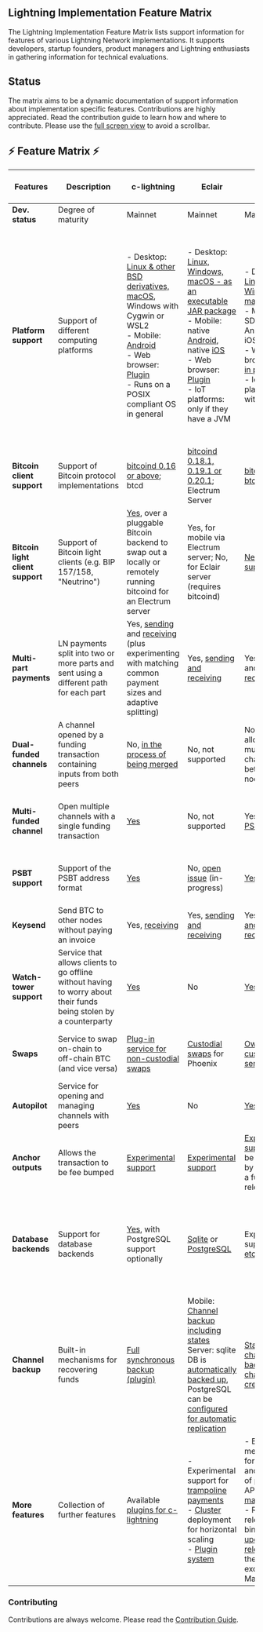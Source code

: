 ## Lightning Implementation Feature Matrix ##
The Lightning Implementation Feature Matrix lists support information for features of various Lightning Network implementations. It supports developers, startup founders, product managers and Lightning enthusiasts in gathering information for technical evaluations. 

## Status ##
The matrix aims to be a dynamic documentation of support information about implementation specific features. Contributions are highly appreciated. Read the contribution guide to learn how and where to contribute. Please use the [full screen view](https://github.com/MoritzKa/Lightning-Implementation-Features/blob/main/README.md) to avoid a scrollbar. 

## :zap: Feature Matrix :zap: ##

| Features                                    | Description                                                                            | c-lightning                                                                                                                                     | Eclair                                                                                                                                                                                                                                                                                                                                                  | lnd                                                                                                                                                  | Rust-<br/>Lightning/<br/> LDK                                                                                                                                                                                                                      | Electrum                                                                                                                                                                  | LNP Node                                                                    |
|---------------------------------------------|----------------------------------------------------------------------------------------|-------------------------------------------------------------------------------------------------------------------------------------------------|---------------------------------------------------------------------------------------------------------------------------------------------------------------------------------------------------------------------------------------------------------------------------------------------------------------------------------------------------------|------------------------------------------------------------------------------------------------------------------------------------------------------|------------------------------------------------------------------------------------------------------------------------------------------------------------------------------------------------------------------------------------------|---------------------------------------------------------------------------------------------------------------------------------------------------------------------------|-----------------------------------------------------------------------------|
| **Dev.<br/> status**                        | Degree of maturity                                                                     | Mainnet                                                                                                                                         | Mainnet                                                                                                                                                                                                                                                                                                                                                 | Mainnet                                                                                                                                              | Testnet                                                                                                                                                                                                                                  | Mainnet (beta)                                                                                                                                                            | [Testnet](https://github.com/LNP-BP/lnp-node/tree/master/doc/demo-alpha.4)  | 
| **Platform<br/> support**                   | Support of different computing platforms                                               | - Desktop: [Linux & other BSD derivatives, macOS](https://github.com/ElementsProject/lightning), Windows with Cygwin or WSL2<br/>- Mobile: [Android](https://github.com/ElementsProject/lightning/blob/master/doc/INSTALL.md#to-cross-compile-for-android)<br/>- Web browser: [Plugin](https://github.com/fiatjaf/kwh/)<br/>- Runs on a POSIX compliant OS in general  | - Desktop: [Linux, Windows, macOS - as an executable JAR package](https://github.com/ACINQ/eclair/wiki/Install)<br/>- Mobile: native [Android](https://github.com/ACINQ/eclair-mobile), native [iOS](https://github.com/acinq/eclair-kmp)<br/>- Web browser: [Plugin](https://github.com/fiatjaf/kwh/)<br/>- IoT platforms: only if they have a JVM | - Desktop: [Linux, Windows, macOS](https://dev.lightning.community/guides/installation/)<br/>- Mobile SDK for Android and iOS<br/>- Web browser: no, [in progress](https://medium.com/simplecoin/toward-a-lightning-node-in-the-browser-847ba0194697)<br/>- IoT platforms with [ARM](https://dev.lightning.community/guides/installation/) | - Desktop: [Ubuntu, Windows, macOS](https://github.com/rust-bitcoin/rust-lightning/pull/713)<br/>- Mobile: Android, iOS<br/>- Browser: Chrome with WASM<br/>- IoT/embedded platforms with malloc/free | Desktop: [Linux, Windows, macOS](https://electrum.org/#download)<br/>- Mobile: [Android](https://electrum.org/#download) |- Desktop: Linux, macOS<br/>- Windows not yet tested<br/>- Mobile: iOS; Android<br/>- Web browser: Not yet; WASM version is planned<br/>- IoT platforms: Raspberry Pi; any ARM, x64 or x86 processor |
| **Bitcoin<br/> client<br/> support**        | Support of Bitcoin protocol implementations                                            | [bitcoind 0.16 or above](https://github.com/ElementsProject/lightning); btcd                                                                    | [bitcoind 0.18.1, 0.19.1 or 0.20.1](https://github.com/ACINQ/eclair); Electrum Server                                                                                                                                                                                                                                                                   | [bitcoind; btcd](https://dev.lightning.community/overview/)                                                                                          | bitcoind, Electrum Server planned, any blockchain API                                                                                                                                                                                    | Electrum server (e.g. bitcoind)                                                                                                                                           | Bitcoin Core via Electrum Server                                            |
| **Bitcoin<br/> light client<br/> support**  | Support of Bitcoin light clients (e.g. BIP 157/158, "Neutrino")                        | [Yes](https://github.com/ElementsProject/lightning/pull/3488), over a pluggable Bitcoin backend to swap out a locally or remotely running bitcoind for an Electrum server  | Yes, for mobile via Electrum server; No, for Eclair server (requires bitcoind)                                                                                                                                                                                                                                               | [Neutrino support](https://github.com/lightninglabs/neutrino)                                                                                        | Sample BIP157 implementation planned; API supports Electrum or BIP 157 filtering                                                                                                                                                         | Electrum protocol and SPV                                                                                                                                                 | Electrum Server                                                             |
| **Multi-part<br/> payments**                | LN payments split into two or more parts and sent using a different path for each part | Yes, [sending](https://github.com/ElementsProject/lightning/pull/3809) and [receiving](https://medium.com/blockstream/released-c-lightning-0-8-0-88556f5f964e) (plus experimenting with matching common payment sizes and adaptive splitting)  | Yes, [sending and receiving](https://github.com/ACINQ/eclair/wiki/Multipart-Payments)                                                                                                                                                                    | Yes, [sending](https://github.com/lightningnetwork/lnd/pull/3967) and [receiving](https://github.com/lightningnetwork/lnd/releases/tag/v0.9.0-beta)  | Yes, [sending and receiving](https://github.com/rust-bitcoin/rust-lightning/pull/441) (routing soon)                                                                                                                                     | Implemented already, planned for release 4.1                                                                                                                              | No, not completed                                                           |
| **Dual-funded<br/> channels**               | A channel opened by a funding transaction containing inputs from both peers            | No, [in the process of being merged](https://github.com/ElementsProject/lightning/pull/4294)                                                    | No, not supported                                                                                                                                                                                                                                                                                                                                       | No, but lnd allows multiple channels between two nodes                                                                                               | No                                                                                                                                                                                                                                       | No                                                                                                                                                                        | Yes                                                                         |
| **Multi-funded<br/> channel**               | Open multiple channels with a single funding transaction                               | [Yes](https://medium.com/blockstream/new-release-c-lightning-0-9-1-fbe4040980d9)                                                                | No, not supported                                                                                                                                                                                                                                                                                                                                       | Yes, [through PSBT](https://github.com/lightningnetwork/lnd/blob/master/docs/psbt.md)                                                                | Yes, with the [funding transaction builder](https://github.com/rust-bitcoin/rust-lightning/blob/b2f13275366146ce57a90d7eee1adce0ad119ce6/lightning/src/ln/channelmanager.rs#L1437) (outside of library scope)                            | No                                                                                                                                                                        | No, not completed                                                           |
| **PSBT<br/> support**                       | Support of the PSBT address format                                                     | [Yes](https://github.com/ElementsProject/lightning/pull/3775)                                                                                   | No, [open issue](https://github.com/ACINQ/eclair/issues/1565) (in-progress)                                                                                                                                                                                                                                                                             | [Yes](https://lightning.engineering/posts/2020-04-30-lnd-v0.10/)                                                                                     | No, outside of library scope, can be built with the rust-bitcoin library                                                                                                                                                                 | [Yes](https://github.com/spesmilo/electrum/blob/master/RELEASE-NOTES)                                                                                                     | Yes                                                                         |
| **Keysend**                                 | Send BTC to other nodes without paying an invoice                                      | Yes, [receiving](https://medium.com/blockstream/new-release-c-lightning-0-8-2-1c84fe0c82fe)                                                     | Yes, [sending and receiving](https://github.com/ACINQ/eclair/releases/tag/v0.4.2)                                                                                                                                                                                                                                                                       | Yes, [sending and receiving](https://github.com/lightningnetwork/lnd/releases/tag/v0.9.0-beta)                                                       | No                                                                                                                                                                                                                                       | No                                                                                                                                                                        | Yes                                                                         |
| **Watch-<br/>tower<br/> support**           | Service that allows clients to go offline without having to worry about their funds being stolen by a counterparty | [Yes](https://github.com/ElementsProject/lightning/pull/3659)                                                       | No                                                                                                                                                                                                                                                                                                                                                      | [Yes](https://github.com/lightningnetwork/lnd/releases/tag/v0.7.0-beta)                                                                              | No, still R&D for full-spec watchtower, goal for 2021                                                                                                                                                                                    | [Yes](https://github.com/spesmilo/electrum/blob/master/RELEASE-NOTES)                                                                                                     | No, will be using external service                                          |
| **Swaps**                                   | Service to swap on-chain to off-chain BTC (and vice versa)                             | [Plug-in service for non-custodial swaps](https://github.com/BoltzExchange/channel-creation-plugin)                                             | [Custodial swaps](https://medium.com/@ACINQ/introducing-phoenix-5c5cc76c7f9e) for Phoenix                                                                                                                                                                                                                                                               | [Own (non-custodial) service](https://lightning.engineering/loop)                                                                                    | No, a custom application possible over the API                                                                                                                                                                                           | [Yes](https://github.com/spesmilo/electrum/blob/master/RELEASE-NOTES), submarine swaps using the Boltz protocol                                                           | No, not completed                                                           |
| **Autopilot**                               | Service for opening and managing channels with peers                                   | [Yes](https://github.com/lightningd/plugins/tree/master/autopilot)                                                                              | No                                                                                                                                                                                                                                                                                                                                                      | [Yes](https://github.com/lightningnetwork/lnd/releases/tag/v0.6-beta)                                                                                | No, goal for 2021                                                                                                                                                                                                                        | No                                                                                                                                                                        | No, to be done by external devs via extension                               |
| **Anchor<br/> outputs**                     | Allows the transaction to be fee bumped                                                | [Experimental support](https://github.com/ElementsProject/lightning/pull/3830)                                                                  | [Experimental support](https://github.com/ACINQ/eclair/releases/tag/v0.4.2)                                                                                                                                                                                                                                                                             | [Experimental support](https://lightning.engineering/posts/2020-04-30-lnd-v0.10/) (will be turned on by default in a future release)                 | No, see [note #642](https://github.com/rust-bitcoin/rust-lightning/pull/642), still not finalized at the spec level                                                                                                                      | No                                                                                                                                                                        | No, in progress                                                             |
| **Database<br/> backends**                  | Support for database backends                                                          | [Yes](https://medium.com/blockstream/the-latest-c-lightning-0-7-3-3efc107f092b), with PostgreSQL support optionally                               | [Sqlite](https://github.com/ACINQ/eclair/commit/a1509673a6da3195d59dafe97fedf8a6c65b293d) or [PostgreSQL](https://github.com/ACINQ/eclair/blob/master/docs/PostgreSQL.md)                                                                                                                                                                             | Experimental support of [etcd](https://github.com/lightningnetwork/lnd/releases/tag/v0.12.0-beta.rc3)                                                | Yes - all objects are passed to users via a generic K-V-like API, users can store objects in any method they wish                                                                                                                        | [SQLite](https://github.com/spesmilo/electrum/commit/dd7c4b3bab7232366bfd6be9e222be7ae3b357ba) for the network graph                                                      | In progress; will support SQLite & PostgreSQL                                |
| **Channel<br/> backup**                     | Built-in mechanisms for recovering funds                                               | [Full synchronous backup (plugin)](https://lightning.readthedocs.io/PLUGINS.html#db-write)                                                      | Mobile: [Channel backup including states](https://medium.com/@ACINQ/phoenix-wallet-part-3-backup-f63a9470d4e7) Server: sqlite DB is [automatically backed up](https://github.com/ACINQ/eclair#backup), PostgreSQL can be [configured for automatic replication](https://github.com/ACINQ/eclair/blob/master/docs/PostgreSQL.md#backups-and-replication) | [Static channel backup at channel creation](https://github.com/lightningnetwork/lnd/blob/master/docs/recovery.md)                                    | All disk writes are via a generic API, and users can do live or async backups [(current work)](https://github.com/rust-bitcoin/rust-lightning/tree/main/lightning-persister) | [Static channel backups at channel creation](https://github.com/spesmilo/electrum/blob/master/RELEASE-NOTES)                                                              | No, external to the node itself |
| **More<br/> features**                      | Collection of further features                                                         | Available [plugins for c-lightning](https://github.com/lightningd/plugins)                                                                      | - Experimental support for [trampoline payments](https://bitcoinops.org/en/newsletters/2020/02/05/#upgrade-to-eclair-0-3-3)<br/>- [Cluster](https://github.com/ACINQ/eclair/pull/1566) deployment for horizontal scaling<br/>- [Plugin system](https://github.com/acinq/eclair#plugins)                                                                 | - Built-in mechanism for authent. and author. of provided APIs through [macaroons](https://github.com/lightningnetwork/lnd/blob/master/docs/macaroons.md)<br/>- Reprod. release binaries with [upcoming release](https://github.com/lightningnetwork/lnd/releases/tag/v0.12.0-beta.rc3) (with the exception of MacOS | - Abstract key interface for HW support              | - Trampoline payments in development<br/>- Hardware wallets                                                                                                               | - RGB assets, multi-asset channels<br/>- WIP on channel factories, DLCs, DEX     |


### Contributing ###
Contributions are always welcome. Please read the [Contribution Guide](https://github.com/MoritzKa/Lightning-Implementation-Features/blob/main/CONTRIBUTING.md).
